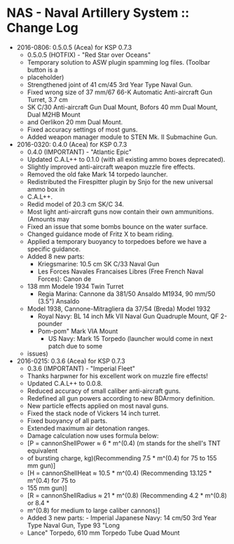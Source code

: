 # NAS - Naval Artillery System :: Change Log

* 2016-0806: 0.5.0.5 (Acea) for KSP 0.7.3
	+ 0.5.0.5 (HOTFIX) - "Red Star over Oceans"
	+ Temporary solution to ASW plugin spamming log files. (Toolbar button is a
	+ placeholder)
	+ Strengthened joint of 41 cm/45 3rd Year Type Naval Gun.
	+ Fixed wrong size of 37 mm/67 66-K Automatic Anti-aircraft Gun Turret, 3.7 cm
	+ SK C/30 Anti-aircraft Gun Dual Mount, Bofors 40 mm Dual Mount, Dual M2HB Mount
	+ and Oerlikon 20 mm Dual Mount.
	+ Fixed accuracy settings of most guns.
	+ Added weapon manager module to STEN Mk. II Submachine Gun.
* 2016-0320: 0.4.0 (Acea) for KSP 0.7.3
	+ 0.4.0 (IMPORTANT) - "Atlantic Epic"
	+ Updated C.A.L++ to 0.1.0 (with all existing ammo boxes deprecated).
	+ Slightly improved anti-aircraft weapon muzzle fire effects.
	+ Removed the old fake Mark 14 torpedo launcher.
	+ Redistributed the Firespitter plugin by Snjo for the new universal ammo box in
	+ C.A.L++.
	+ Redid model of 20.3 cm SK/C 34.
	+ Most light anti-aircraft guns now contain their own ammunitions. (Amounts may
	+ Fixed an issue that some bombs bounce on the water surface.
	+ Changed guidance mode of Fritz X to beam riding.
	+ Applied a temporary buoyancy to torpedoes before we have a specific guidance.
	+ Added 8 new parts:
		- Kriegsmarine: 10.5 cm SK C/33 Naval Gun
		- Les Forces Navales Francaises Libres (Free French Naval Forces): Canon de
	+ 138 mm Modele 1934 Twin Turret
		- Regia Marina: Cannone da 381/50 Ansaldo M1934, 90 mm/50 (3.5") Ansaldo
	+ Model 1938, Cannone-Mitragliera da 37/54 (Breda) Model 1932
		- Royal Navy: BL 14 inch Mk VII Naval Gun Quadruple Mount, QF 2-pounder
		- Pom-pom" Mark VIA Mount
			- US Navy: Mark 15 Torpedo (launcher would come in next patch due to some
	+ issues)
* 2016-0215: 0.3.6 (Acea) for KSP 0.7.3
	+ 0.3.6 (IMPORTANT) - "Imperial Fleet"
	+ Thanks harpwner for his excellent work on muzzle fire effects!
	+ Updated C.A.L++ to 0.0.8.
	+ Reduced accuracy of small caliber anti-aircraft guns.
	+ Redefined all gun powers according to new BDArmory definition.
	+ New particle effects applied on most naval guns.
	+ Fixed the stack node of Vickers 14 inch turret.
	+ Fixed buoyancy of all parts.
	+ Extended maximum air detonation ranges.
	+ Damage calculation now uses formula below:
	+ [P = cannonShellPower ≈ 6 * m^(0.4) (m stands for the shell's TNT equivalent
	+ of bursting charge, kg)(Recommending 7.5 * m^(0.4) for 75 to 155 mm gun)]
	+ [H = cannonShellHeat ≈ 10.5 * m^(0.4) (Recommending 13.125 * m^(0.4) for 75 to
	+ 155 mm gun)]
	+ [R = cannonShellRadius ≈ 21 * m^(0.8) (Recommending 4.2 * m^(0.8) or 8.4 *
	+ m^(0.8) for medium to large caliber cannons)]
	+ Added 3 new parts:
				- Imperial Japanese Navy: 14 cm/50 3rd Year Type Naval Gun, Type 93 "Long
	+ Lance" Torpedo, 610 mm Torpedo Tube Quad Mount
